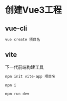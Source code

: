 # 创建Vue3工程

## vue-cli

```js
vue create 项目名
```



## vite

下一代前端构建工具

```js
npm init vite-app 项目名
```



```js
npm i
```

```js
npm run dev
```


